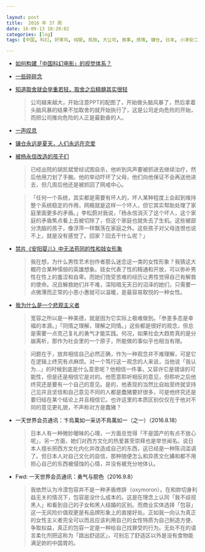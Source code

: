 ```yaml
---

layout: post
title:  2016 年 37 周
date: 16-09-13 18:20:02
categories: [log]
tags: [中国, 科幻, 好莱坞, 纯银, 孤独, 大公司, 故事, 感情, 镰仓, 日本, 小津安二郎, 电击, 杨永信, 网瘾， 社会, 性, 妓女, 电影, 蒋方舟, 木遥, 广告, 定制, 一天世界会员通讯, 苹果, YMO, 文化]

---
```


- [如何构建「中国科幻电影」的视觉体系？](https://zhuanlan.zhihu.com/p/22304869)

- [一些碎碎念](http://www.jianshu.com/p/aabd6640056c)

- [知道取舍就会举重若轻，取舍之后精髓其实很轻](http://mp.weixin.qq.com/s?__biz=MjM5NzI0Mjg0MA%3D%3D&idx=1&mid=2652371107&scene=0&sn=01b245810a17c1b61581b624a1c72bbc)

	> 公司越来越大，开始注意PPT的配图了，开始做头脑风暴了，然后拿着头脑风暴的结果不加取舍的就开始执行了，这是公司走向危险的开始，而把公司推向危险的人正是最勤奋的人。

- [一声叹息](http://www.jiemian.com/article/835649.html)

- [镰仓永远是夏天，人们永远在恋爱](http://mp.weixin.qq.com/s?__biz=MjEwMzA5NTcyMQ==&mid=2653079884&idx=1&sn=ecfc53338fd09dbc3dbd881fe79cdc5f)

- [被杨永信改造的孩子们](http://www.chuapp.com/2016/09/07/266461.html)

	> 已经出院的胡凯斌曾经试图自杀，他听到风声要被抓进去继续治疗，然后他用刀划了手腕。他的举动吓坏了父母，他们向他保证不会再送他进去，但几周后他还是被抓回了网戒中心。

	> 「任何一个系统，其实都是需要有坏人的，坏人某种程度上会起到维持整个系统稳定的作用，网瘾就是这样一个坏人，但它其实帮助处理了家庭里面更多的矛盾。」李松蔚对我说，「杨永信消灭了这个坏人，这个家庭的矛盾焦点看上去被切除了，但这个家庭也就失去了生机。这些被部分洗脑的孩子，像浮萍一样飘荡在家庭之外。这些孩子对父母连恨也说不上，就是没有感觉了。回家？回去干什么呢？」

- [禁片《安阳婴儿》中无法苟同的性和妓女形象](http://mp.weixin.qq.com/s?__biz=MzIzMDI2NzE2MQ%3D%3D&idx=1&mid=2651164414&sn=3a776adcb519987a8f3f6524cf3762b0)

	> 我在想，为什么男性艺术创作者那么迷恋这一类的女性形象？我猜这大概符合某种懦弱的英雄想象。妓女代表了性的精通和开放，可以弥补男性在性上的羞涩和自卑。而她们饱受苦难的经历让男性觉得自己有解救的使命。况且解救她们并不难，深陷暗无天日的沼泽的她们，只需要一点微薄而正常的小恩小惠就可以温暖，是最容易取悦的一种女性。

- [我为什么是一个悲观主义者](http://mp.weixin.qq.com/s?__biz=MzI0NzEyMjIyOQ%3D%3D&chksm=f1bb5989c6ccd09fd82cb2b88e7d67a01214d58f67c1801f5db89bd58ae6f50c1f7e32da0258&idx=1&mid=2650483155&scene=0&sn=5c26e7a3d67b6ac4267be6b45c76811f)

	> 宽容之所以是一种美德，就是因为它实际上极难做到。「参差多态是幸福的本源。」「同情之理解，理解之同情。」这些都是很好的观念，但总是需要一点克己复礼的勇气才能实践。何况，如果社会大趋势真的是分崩离析，那作为社会里的一个原子，所能做的事似乎也相当有限。

	> 问题在于，放弃相信自己必然正确，作为一种观念并不难理解，可是它在逻辑上终究有点麻烦。对一个笃行这一观念的人来说，当他说「我认为...」的时候到底是什么意思呢？他相信一件事，又容许它是错误的可能性，但是还是相信它是对的。他愿意聆听相反的意见，但聆听之后他终究还是要有一个自己的意见。是的，他表现的当然比自始至终就坚持己见并且坚信和自己意见不同的人都是蠢猪要好很多，可是他终究还是要归结在某个结论上并且相信它。也许这里的本质区别仅仅在于他对不同的意见更礼貌，不声称对方是蠢猪？

- 一天世界会员通讯：卞烏萬如一采访不鳥萬如一（之一）（2016.8.18）

	> 日本人有一种微妙暧昧的心理，一方面总觉得「不是国产的有点不放心呢」，另一方面，她们对西方文化的热爱甚至崇拜也是举世闻名。说日本人擅长把西方文化内化并改造成自己的东西，这已经是一种陈词滥调了。但日本人对自己文化的自信，那种随便怎么和异质文化媾和都不用担心自己的东西被侵蚀的心情，并没有被充分地体认。

- Fwd: 一天世界会员通讯：勇气与胆色（2016.9.8）

	> 我依然认为冷漠包容并不是一种矛盾修辞（oxymoron）。在和妳切身利益无关的情况下，包容是没什么成本的。这是在理念上认同「我不歧视黑人」和看到自己的子女和黑人结婚的区别。而商业实体选择「包容」这一无风险价值观更是有品牌形象上的直接好处。正如我一向认为真正的女性主义者完全可以而且应该利用自己的女性特质为自己制造方便、争取权益，真正的包容一定是一种给自己找罪受的行为。无处不在的语言柔化剂把这称为「跳出舒适区」，可别忘了舒适区以外是没有食物能满足妳的中国胃的。
